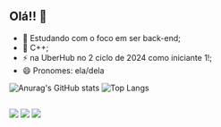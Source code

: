 ## Olá!! 👋

- 🔭 Estudando com o foco em ser back-end;
- 🌱 C++;
- ⚡ na UberHub no 2 ciclo de 2024 como iniciante 1!;
- 😄 Pronomes: ela/dela

  
![Anurag's GitHub stats](https://github-readme-stats.vercel.app/api?username=anaclaraxbj\&show_icons=true\&theme=radical)
![Top Langs](https://github-readme-stats.vercel.app/api/top-langs/?username=anaclaraxbj\&layout=compact)  
  ##
 
<div> 
  <a href="https://www.youtube.com/channel/UCmehs-Z0e--FgYegiIQJGkQ" target="_blank"><img src="https://img.shields.io/badge/YouTube-FF0000?style=for-the-badge&logo=youtube&logoColor=white" target="_blank"></a>
  <a href="instagram.com/anaclarabarbaresco" target="_blank"><img src="https://img.shields.io/badge/-Instagram-%23E4405F?style=for-the-badge&logo=instagram&logoColor=white" target="_blank"></a>
  <a href="https://www.linkedin.com/in/ana-clara-barbaresco-junqueira-838113317/" target="_blank"><img src="https://img.shields.io/badge/-LinkedIn-%230077B5?style=for-the-badge&logo=linkedin&logoColor=white" target="_blank"></a> 
  
</div>
